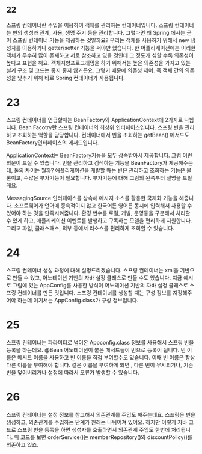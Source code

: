 ## 22

스프링 컨테이너란 주입을 이용하여 객체를 관리하는 컨테이너입니다. 스프링 컨테이너는 빈의 생성과 관계, 사용, 생명 주기 등을 관리합니다. 그렇다면 왜 Spring 에서는 굳이 스프링 컨테이너 기능을 제공하는 것일까요? 우리는 객체를 사용하기 위해서 new 생성자를 이용하거나 getter/setter 기능을 써야만 했습니다. 한 어플리케이션에는 이러한 객체가 무수히 많이 존재하고 서로 참조하고 있을 것인데 그 정도가 심할 수록 의존성이 높다고 표현을 해요. 객체지향프로그래밍을 하기 위해서는 높은 의존성을 가지고 있는 설계 구조 및 코드는 좋지 좋지 않거든요. 그렇기 때문에 의존성 제어. 즉 객체 간의 의존성을 낮추기 위해 바로 Spring 컨테이너가 사용됩니다.

# 23

스프링 컨테이너를 언급할때는 BeanFactory와 ApplicationContext에 2가지로 나뉩니다.  Bean Facotry란 스프링 컨테이너의 최상위 인터페이스입니다. 스프링 빈을 관리하고 조회하는 역할을 담당합니다. 컨테이너에서 빈을 조회하는 getBean() 메서드도 BeanFactory인터페이스의 메서드입니다. 

ApplicationContext는 BeanFactory기능을 모두 상속받아서 제공합니다. 그럼 이런 의문이 드실 수 있습니다. 빈을 관리하고 검색하는 기능을 BeanFactory가 제공해주는데, 둘의 차이는 뭘까? 애플리케이션을 개발할 때는 빈은 관리하고 조회하는 기능은 물론이고, 수많은 부가기능이 필요합니다. 부가기능에 대해 그림의 왼쪽부터 설명을 드릴게요.

MessagingSource 인터페이스를 상속해 메시지 소스를 활용한 국제화 기능을 해줍니다. 소프트웨어가 언어에 종속적이지 않고 한국어든 영어든 동시에 입력해서 사용할 수 있어야 하는 것을 만족시켜줍니다. 환경 변수를 로컬, 개발, 운영등을 구분해서 처리할 수 있게 하고, 애플리케이션 이벤트를 발행하고 구독하는 모델을 편리하게 지원합니다. 그리고 파일, 클래스패스, 외부 등에서 리소스를 편리하게 조회할 수 있습니다.

# 24

스프링 컨테이너 생성 과정에 대해 설명드리겠습니다. 스프링 컨테이너는 xml을 기반으로 만들 수 있고, 어노테이션 기반의 자바 설정 클래스로 만들 수도 있습니다. 지금 예시로 그림에 있는 AppConfig를 사용한 방식이 어노테이션 기반의 자바 설정 클래스로 스프링 컨테이너를 만든 것입니다.  스프링 컨테이너를 생성할 때는 구성 정보를 지정해주어야 하는데 여기서는 AppConfig.class가 구성 정보입니다.

# 25

스프링 컨테이너는 파라미터로 넘어온 Appconfig.class 정보를 사용해서 스프링 빈을 등록을 하는데요. @Bean 어노테이션이 붙은 메서드들이 빈으로 등록이 됩니다. 빈 이름은 메서드 이름을 사용하고 빈 이름을 직접 부여할수도 있습니다. 이때 빈 이름은 항상 다른 이름을 부여해야 합니다. 같은 이름을 부여하게 되면 , 다른 빈이 무시되거나, 기존 빈을 덮어버리거나 설정에 따라서 오류가 발생할 수 있습니다.

# 26

스프링 컨테이너는 설정 정보를 참고해서 의존관계를 주입도 해주는데요. 스프링은 빈을 생성하고, 의존관계를 주입하는 단계가 원래는 나뉘어져 있어요. 하지만 이렇게 자바 코드로 스프링 빈을 등록을 하면 생성자를 호출하면서 의존관계 주입도 한번에 처리됩니다. 위 코드를 보면 orderService()는 memberRepository()와 discountPolicy()를 의존하고 있죠. 